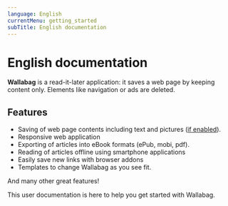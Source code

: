 ```yaml
---
language: English
currentMenu: getting_started
subTitle: English documentation
---
```


# English documentation

**Wallabag** is a read-it-later application: it saves a web page by keeping content only. Elements like navigation or ads are deleted.

## Features

* Saving of web page contents including text and pictures ([if enabled](Administrator/Hidden_options.md)).
* Responsive web application
* Exporting of articles into eBook formats (ePub, mobi, pdf).
* Reading of articles offline using smartphone applications
* Easily save new links with browser addons
* Templates to change Wallabag as you see fit.

And many other great features!

This user documentation is here to help you get started with Wallabag.
